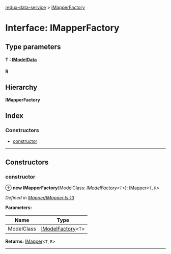 [redux-data-service](../README.md) > [IMapperFactory](../interfaces/imapperfactory.md)

# Interface: IMapperFactory

## Type parameters
#### T :  [IModelData](imodeldata.md)
#### R 
## Hierarchy

**IMapperFactory**

## Index

### Constructors

* [constructor](imapperfactory.md#constructor)

---

## Constructors

<a id="constructor"></a>

###  constructor

⊕ **new IMapperFactory**(ModelClass: *[IModelFactory](imodelfactory.md)<`T`>*): [IMapper](imapper.md)<`T`, `R`>

*Defined in [Mapper/IMapper.ts:13](https://github.com/Rediker-Software/redux-data-service/blob/cb1aa86/src/Mapper/IMapper.ts#L13)*

**Parameters:**

| Name | Type |
| ------ | ------ |
| ModelClass | [IModelFactory](imodelfactory.md)<`T`> |

**Returns:** [IMapper](imapper.md)<`T`, `R`>

___

